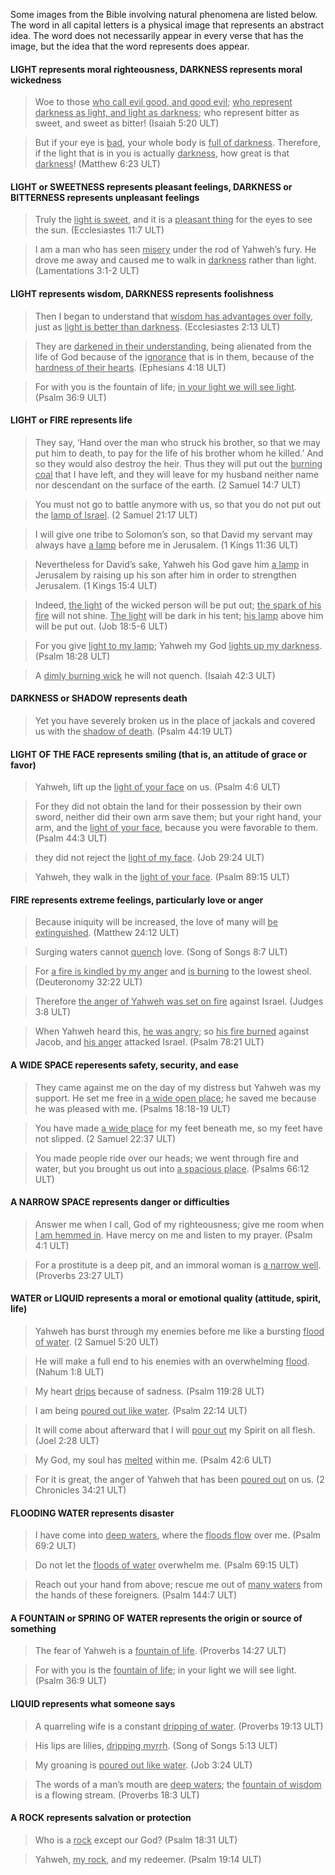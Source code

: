 

Some images from the Bible involving natural phenomena are listed below. The word in all capital letters is a physical image that represents an abstract idea. The word does not necessarily appear in every verse that has the image, but the idea that the word represents does appear.

#### LIGHT represents moral righteousness, DARKNESS represents moral wickedness

> Woe to those <u>who call evil good, and good evil</u>; <u>who represent darkness as light, and light as darkness</u>; who represent bitter as sweet, and sweet as bitter! (Isaiah 5:20 ULT)

> But if your eye is <u>bad</u>, your whole body is <u>full of darkness</u>. Therefore, if the light that is in you is actually <u>darkness</u>, how great is that <u>darkness</u>! (Matthew 6:23 ULT)

#### LIGHT or SWEETNESS represents pleasant feelings, DARKNESS or BITTERNESS represents unpleasant feelings

> Truly the <u>light is sweet</u>, and it is a <u>pleasant thing</u> for the eyes to see the sun. (Ecclesiastes 11:7 ULT)

> I am a man who has seen <u>misery</u> under the rod of Yahweh’s fury. He drove me away and caused me to walk in <u>darkness</u> rather than light. (Lamentations 3:1-2 ULT)

#### LIGHT represents wisdom, DARKNESS represents foolishness

> Then I began to understand that <u>wisdom has advantages over folly</u>, just as <u>light is better than darkness</u>. (Ecclesiastes 2:13 ULT)

> They are <u>darkened in their understanding</u>, being alienated from the life of God because of the <u>ignorance</u> that is in them, because of the <u>hardness of their hearts</u>. (Ephesians 4:18 ULT)

> For with you is the fountain of life; <u>in your light we will see light</u>. (Psalm 36:9 ULT)

#### LIGHT or FIRE represents life

> They say, ‘Hand over the man who struck his brother, so that we may put him to death, to pay for the life of his brother whom he killed.’ And so they would also destroy the heir. Thus they will put out the <u>burning coal</u> that I have left, and they will leave for my husband neither name nor descendant on the surface of the earth. (2 Samuel 14:7 ULT)

> You must not go to battle anymore with us, so that you do not put out the <u>lamp of Israel</u>. (2 Samuel 21:17 ULT)  

> I will give one tribe to Solomon’s son, so that David my servant may always have <u>a lamp</u> before me in Jerusalem. (1 Kings 11:36 ULT)

> Nevertheless for David’s sake, Yahweh his God gave him <u>a lamp</u> in Jerusalem by raising up his son after him in order to strengthen Jerusalem. (1 Kings 15:4 ULT) 

> Indeed, <u>the light</u> of the wicked person will be put out; <u>the spark of his fire</u> will not shine. <u>The light</u> will be dark in his tent; <u>his lamp</u> above him will be put out. (Job 18:5-6 ULT)

> For you give <u>light to my lamp</u>; Yahweh my God <u>lights up my darkness</u>. (Psalm 18:28 ULT) 

> A <u>dimly burning wick</u> he will not quench. (Isaiah 42:3 ULT)

#### DARKNESS or SHADOW represents death

> Yet you have severely broken us in the place of jackals and covered us with the <u>shadow of death</u>. (Psalm 44:19 ULT)

#### LIGHT OF THE FACE represents smiling (that is, an attitude of grace or favor)

> Yahweh, lift up the <u>light of your face</u> on us. (Psalm 4:6 ULT) 

> For they did not obtain the land for their possession by their own sword,
> neither did their own arm save them;
> but your right hand, your arm, and the <u>light of your face</u>,
> because you were favorable to them. (Psalm 44:3 ULT)

> they did not reject the <u>light of my face</u>. (Job 29:24 ULT) 

> Yahweh, they walk in the <u>light of your face</u>. (Psalm 89:15 ULT)

#### FIRE represents extreme feelings, particularly love or anger

> Because iniquity will be increased, the love of many will <u>be extinguished</u>. (Matthew 24:12 ULT)

> Surging waters cannot <u>quench</u> love. (Song of Songs 8:7 ULT) 

> For <u>a fire is kindled by my anger</u> and <u>is burning</u> to the lowest sheol. (Deuteronomy 32:22 ULT)

> Therefore <u>the anger of Yahweh was set on fire</u> against Israel. (Judges 3:8 ULT) 

> When Yahweh heard this, <u>he was angry</u>; so <u>his fire burned</u> against Jacob, and <u>his anger</u> attacked Israel. (Psalm 78:21 ULT)


#### A WIDE SPACE reperesents safety, security, and ease

> They came against me on the day of my distress but Yahweh was my support.
> He set me free in <u>a wide open place</u>; he saved me because he was pleased with me. (Psalms 18:18-19 ULT)

> You have made <u>a wide place</u> for my feet beneath me,
> so my feet have not slipped. (2 Samuel 22:37 ULT)

> You made people ride over our heads;
> we went through fire and water,
> but you brought us out into <u>a spacious place</u>. (Psalms 66:12 ULT)


#### A NARROW SPACE represents danger or difficulties

> Answer me when I call, God of my righteousness;
> give me room when <u>I am hemmed in</u>.
> Have mercy on me and listen to my prayer. (Psalm 4:1 ULT)

> For a prostitute is a deep pit,
> and an immoral woman is <u>a narrow well</u>. (Proverbs 23:27 ULT)


#### WATER or LIQUID represents a moral or emotional quality (attitude, spirit, life)

> Yahweh has burst through my enemies before me like a bursting <u>flood of water</u>. (2 Samuel 5:20 ULT)

> He will make a full end to his enemies with an overwhelming <u>flood</u>. (Nahum 1:8 ULT) 

> My heart <u>drips</u> because of sadness. (Psalm 119:28 ULT)

> I am being <u>poured out like water</u>. (Psalm 22:14 ULT)  

> It will come about afterward that I will <u>pour out</u> my Spirit on all flesh. (Joel 2:28 ULT)

> My God, my soul has <u>melted</u> within me. (Psalm 42:6 ULT) 

> For it is great, the anger of Yahweh that has been <u>poured out</u> on us. (2 Chronicles 34:21 ULT)


#### FLOODING WATER represents disaster

> I have come into <u>deep waters</u>, where the <u>floods flow</u> over me. (Psalm 69:2 ULT)

> Do not let the <u>floods of water</u> overwhelm me. (Psalm 69:15 ULT) 

> Reach out your hand from above; rescue me out of <u>many waters</u> from the hands of these foreigners. (Psalm 144:7 ULT)

#### A FOUNTAIN or SPRING OF WATER represents the origin or source of something

> The fear of Yahweh is a <u>fountain of life</u>. (Proverbs 14:27 ULT)

> For with you is the <u>fountain of life</u>; in your light we will see light. (Psalm 36:9 ULT)


#### LIQUID represents what someone says

> A quarreling wife is a constant <u>dripping of water</u>. (Proverbs 19:13 ULT)

> His lips are lilies, <u>dripping myrrh</u>. (Song of Songs 5:13 ULT) 

> My groaning is <u>poured out like water</u>. (Job 3:24 ULT)

> The words of a man’s mouth are <u>deep waters</u>; the <u>fountain of wisdom</u> is a flowing stream. (Proverbs 18:3 ULT) 

#### A ROCK represents salvation or protection

> Who is a <u>rock</u> except our God? (Psalm 18:31 ULT)

> Yahweh, <u>my rock</u>, and my redeemer. (Psalm 19:14 ULT) 




